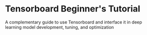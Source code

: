 # Tensorboard Beginner's Tutorial
A complementary guide to use Tensorboard and interface it in deep learning model development, tuning, and optimization
